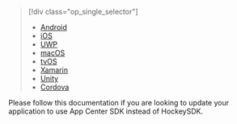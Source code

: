 > [!div  class="op_single_selector"]
> * [Android](android-sdk-migration.md)
> * [iOS](ios-sdk-migration.md)
> * [UWP](uwp-sdk-migration.md)
> * [macOS](macos-sdk-migration.md)
> * [tvOS](tvos-sdk-migration.md)
> * [Xamarin](xamarin-sdk-migration.md)
> * [Unity](unity-sdk-migration.md)
> * [Cordova](cordova-sdk-migration.md)


Please follow this documentation if you are looking to update your application to use App Center SDK instead of HockeySDK.
